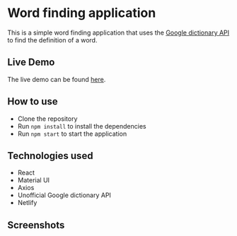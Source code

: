 # Word finding application

This is a simple word finding application that uses the [Google dictionary API]() to find the definition of a word.

## Live Demo

The live demo can be found [here]().

## How to use

- Clone the repository
- Run `npm install` to install the dependencies
- Run `npm start` to start the application

## Technologies used

- React
- Material UI
- Axios
- Unofficial Google dictionary API
- Netlify

## Screenshots
